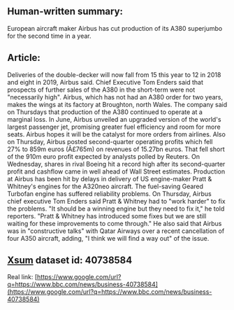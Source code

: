 ## Human-written summary: 

European aircraft maker Airbus has cut production of its A380 superjumbo 
for the second time in a year.

## Article:

Deliveries of the double-decker will now fall from 15 this year to 12 in 2018 and eight in 2019, Airbus said.
Chief Executive Tom Enders said that prospects of further sales of the A380 in the short-term were not "necessarily high".
Airbus, which has not had an A380 order for two years, makes the wings at its factory at Broughton, north Wales.
The company said on Thursdays that production of the A380 continued to operate at a marginal loss.
In June, Airbus unveiled an upgraded version of the world's largest passenger jet, promising greater fuel efficiency and room for more seats. Airbus hopes it will be the catalyst for more orders from airlines.
Also on Thursday, Airbus posted second-quarter operating profits which fell 27% to 859m euros (Â£765m) on revenues of 15.27bn euros.
That fell short of the 910m euro profit expected by analysts polled by Reuters.
On Wednesday, shares in rival Boeing hit a record high after its second-quarter profit and cashflow came in well ahead of Wall Street estimates.
Production at Airbus has been hit by delays in delivery of US engine-maker Pratt & Whitney's engines for the A320neo aircraft.
The fuel-saving Geared Turbofan engine has suffered reliability problems. On Thursday, Airbus chief executive Tom Enders said Pratt & Whitney had to "work harder" to fix the problems.
"It should be a winning engine but they need to fix it," he told reporters. "Pratt & Whitney has introduced some fixes but we are still waiting for these improvements to come through."
He also said that Airbus was in "constructive talks" with Qatar Airways over a recent cancellation of four A350 aircraft, adding, "I think we will find a way out" of the issue.

## [Xsum](https://aclanthology.org/D18-1206/) dataset id: 40738584

Real link: [https://www.google.com/url?q=https://www.bbc.com/news/business-40738584](https://www.google.com/url?q=https://www.bbc.com/news/business-40738584)